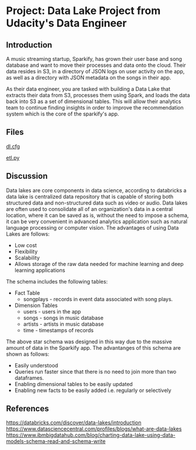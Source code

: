 # Project: Data Lake Project from Udacity's Data Engineer 

## Introduction

A music streaming startup, Sparkify, has grown their user base and song database and want to move their processes and data onto the cloud. Their data resides in S3, in a directory of JSON logs on user activity on the app, as well as a directory with JSON metadata on the songs in their app.

As their data engineer, you are tasked with building a Data Lake that extracts their data from S3, processes them using Spark, and loads the data back into S3 as a set of dimensional tables. This will allow their analytics team to continue finding insights in order to improve the recommendation system which is the core of the sparkify's app.

## Files 

[dl.cfg](https://raw.githubusercontent.com/ricardoues/data-lake/master/dl.cfg)

[etl.py](https://raw.githubusercontent.com/ricardoues/data-lake/master/etl.py)

## Discussion 

Data lakes are core components in data science, according to databricks a data lake is centralized data repository that is capable of storing both structured data and non-structured data such as video or audio. Data lakes are often used to consolidate all of an organization's data in a central location, where it can be saved as is, without the need to impose a schema, it can be very convenient in advanced analytics application such as natural language processing or computer vision. The advantages of using Data Lakes are follows:  

* Low cost
* Flexibility 
* Scalability
* Allows storage of the raw data needed for machine learning and deep learning applications


The schema includes the following tables: 

* Fact Table
    * songplays - records in event data associated with song plays.
* Dimension Tables
    * users - users in the app 
    * songs - songs in music database 
    * artists - artists in music database 
    * time - timestamps of records 


The above star schema was designed in this way due to the massive amount of data in the Sparkify app. The advantanges of this schema are shown as follows:

* Easily understood
* Queries run faster since that there is no need to join more than two dataframes. 
* Enabling dimensional tables to be easily updated
* Enabling new facts to be easily added i.e. regularly or selectively


## References 

https://databricks.com/discover/data-lakes/introduction
https://www.datasciencecentral.com/profiles/blogs/what-are-data-lakes
https://www.ibmbigdatahub.com/blog/charting-data-lake-using-data-models-schema-read-and-schema-write
